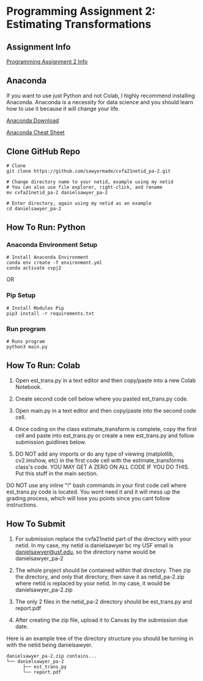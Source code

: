 # Programming Assignment 2: Estimating Transformations

## Assignment Info
[Programming Assignment 2 Info](pa_2.pdf)

## Anaconda
If you want to use just Python and not Colab, I highly recommend installing Anaconda. Anaconda is a necessity for data science and you should learn how to use it because it will change your life.

[Anaconda Download](https://www.anaconda.com/products/individual)

[Anaconda Cheat Sheet](https://docs.conda.io/projects/conda/en/4.6.0/_downloads/52a95608c49671267e40c689e0bc00ca/conda-cheatsheet.pdf)

## Clone GitHub Repo
```
# Clone
git clone https://github.com/sawyermade/cvfa21netid_pa-2.git

# Change directory name to your netid, example using my netid
# You can also use file explorer, right-click, and rename
mv cvfa21netid_pa-2 danielsawyer_pa-2

# Enter directory, again using my netid as an example
cd danielsawyer_pa-2
```

## How To Run: Python

### Anaconda Environment Setup
```
# Install Anaconda Environment
conda env create -f environment.yml
conda activate cvpj2
```

OR

### Pip Setup
```
# Install Modules Pip
pip3 install -r requirements.txt
```

### Run program
```
# Runs program
python3 main.py
```

## How To Run: Colab
1. Open est_trans.py in a text editor and then copy/paste into a new Colab Notebook.

2. Create second code cell below where you pasted est_trans.py code.

3. Open main.py in a text editor and then copy/paste into the second code cell.

4. Once coding on the class estimate_transform is complete, copy the first cell and paste into est_trans.py or create a new est_trans.py and follow submission guidlines below.

5. DO NOT add any imports or do any type of viewing (matplotlib, cv2.imshow, etc) in the first code cell with the estimate_transforms class's code. YOU MAY GET A ZERO ON ALL CODE IF YOU DO THIS. Put this stuff in the main section.

DO NOT use any inline "!" bash commands in your first code cell where est_trans.py code is located. You wont need it and it will mess up the grading process, which will lose you points since you cant follow instructions.


## How To Submit
1. For submission replace the cvfa21netid part of the directory with your netid. In my case, my netid is danielsawyer bc my USF email is danielsawyer@usf.edu, so the directory name would be danielsawyer_pa-2

2. The whole project should be contained within that directory. Then zip the directory, and only that directory, then save it as netid_pa-2.zip where netid is replaced by your netid. In my case, it would be danielsawyer_pa-2.zip

3. The only 2 files in the netid_pa-2 directory should be est_trans.py and report.pdf

4. After creating the zip file, upload it to Canvas by the submission due date.

Here is an example tree of the directory structure you should be turning in with the netid being danielsawyer.

```
danielsawyer_pa-2.zip contains...
└── danielsawyer_pa-2
      ├── est_trans.py
      └── report.pdf
```
